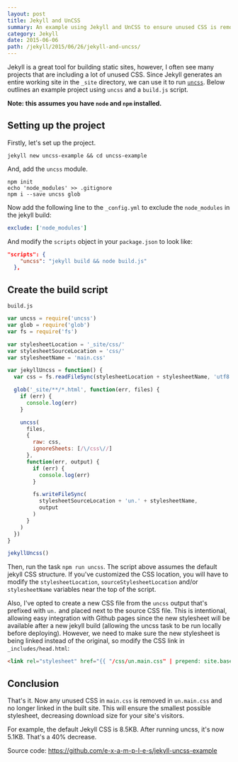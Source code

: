```yaml
---
layout: post
title: Jekyll and UnCSS
summary: An example using Jekyll and UnCSS to ensure unused CSS is removed during the build.
category: Jekyll
date: 2015-06-06
path: /jekyll/2015/06/26/jekyll-and-uncss/
---
```


Jekyll is a great tool for building static sites, however, I often see many projects that are including a lot of unused CSS. Since Jekyll generates an entire working site in the `_site` directory, we can use it to run [`uncss`](https://github.com/giakki/uncss). Below outlines an example project using `uncss` and a `build.js` script.

**Note: this assumes you have `node` and `npm` installed.**

## Setting up the project

Firstly, let's set up the project.

```
jekyll new uncss-example && cd uncss-example
```

And, add the `uncss` module.

```
npm init
echo 'node_modules' >> .gitignore
npm i --save uncss glob
```

Now add the following line to the `_config.yml` to exclude the `node_modules` in the jekyll build:

```yaml
exclude: ['node_modules']
```

And modify the `scripts` object in your `package.json` to look like:

```json
"scripts": {
    "uncss": "jekyll build && node build.js"
  },
```

## Create the build script

`build.js`

```js
var uncss = require('uncss')
var glob = require('glob')
var fs = require('fs')

var stylesheetLocation = '_site/css/'
var stylesheetSourceLocation = 'css/'
var stylesheetName = 'main.css'

var jekyllUncss = function() {
  var css = fs.readFileSync(stylesheetLocation + stylesheetName, 'utf8')

  glob('_site/**/*.html', function(err, files) {
    if (err) {
      console.log(err)
    }

    uncss(
      files,
      {
        raw: css,
        ignoreSheets: [/\/css\//]
      },
      function(err, output) {
        if (err) {
          console.log(err)
        }

        fs.writeFileSync(
          stylesheetSourceLocation + 'un.' + stylesheetName,
          output
        )
      }
    )
  })
}

jekyllUncss()
```

Then, run the task `npm run uncss`. The script above assumes the default jekyll CSS structure. If you've customized the CSS location, you will have to modify the `stylesheetLocation`, `sourceStylesheetLocation` and/or `stylesheetName` variables near the top of the script.

Also, I've opted to create a new CSS file from the `uncss` output that's prefixed with `un.` and placed next to the source CSS file. This is intentional, allowing easy integration with Github pages since the new stylesheet will be available after a new jekyll build (allowing the uncss task to be run locally before deploying). However, we need to make sure the new stylesheet is being linked instead of the original, so modify the CSS link in `_includes/head.html`:

```html
<link rel="stylesheet" href="{{ "/css/un.main.css" | prepend: site.baseurl }}">
```

## Conclusion

That's it. Now any unused CSS in `main.css` is removed in `un.main.css` and no longer linked in the built site. This will ensure the smallest possible stylesheet, decreasing download size for your site's visitors.

For example, the default Jekyll CSS is 8.5KB. After running uncss, it's now 5.1KB. That's a 40% decrease.

Source code: <https://github.com/e-x-a-m-p-l-e-s/jekyll-uncss-example>
